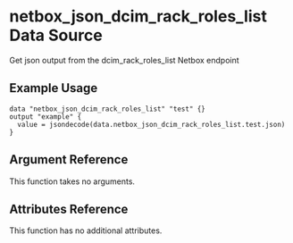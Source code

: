 # netbox\_json\_dcim\_rack\_roles\_list Data Source

Get json output from the dcim_rack_roles_list Netbox endpoint

## Example Usage

```hcl
data "netbox_json_dcim_rack_roles_list" "test" {}
output "example" {
  value = jsondecode(data.netbox_json_dcim_rack_roles_list.test.json)
}
```

## Argument Reference

This function takes no arguments.

## Attributes Reference

This function has no additional attributes.

